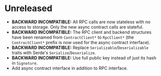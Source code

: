 # Unreleased

* **BACKWARD INCOMPATIBLE:** All RPC calls are now stateless with no access to storage. Only
  the new async contract calls are stateful.
* **BACKWARD INCOMPATIBLE:** The RPC client and backend structures have been renamed from
  `ContractClient*` to `RpcClient*` (the `ContractClient*` prefix is now used for the async
  contract interface).
* **BACKWARD INCOMPATIBLE:** Replace `Serializable`/`Deserializable` traits with Serde's
  `Serialize`/`Deserialize`.
* **BACKWARD INCOMPATIBLE:** Use full public key instead of just its hash in `Signature`.
* Add async contract interface in addition to RPC interface.
